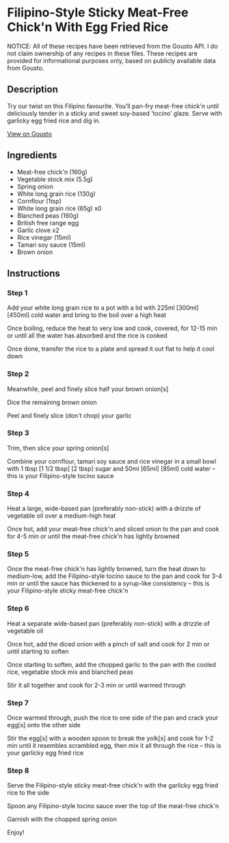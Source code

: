 # Filipino-Style Sticky Meat-Free Chick'n With Egg Fried Rice

NOTICE: All of these recipes have been retrieved from the Gousto API. I do not claim ownership of any recipes in these files. These recipes are provided for informational purposes only, based on publicly available data from Gousto.

## Description

Try our twist on this Filipino favourite. You’ll pan-fry meat-free chick'n until deliciously tender in a sticky and sweet soy-based ‘tocino’ glaze. Serve with garlicky egg fried rice and dig in.

[View on Gousto](https://www.gousto.co.uk/recipes/cookbook/filipino-style-sticky-meat-free-chicken-with-garlic-fried-rice)

## Ingredients

- Meat-free chick'n (160g)
- Vegetable stock mix (5.5g)
- Spring onion
- White long grain rice (130g)
- Cornflour (1tsp)
- White long grain rice (65g) x0
- Blanched peas (160g)
- British free range egg
- Garlic clove x2
- Rice vinegar (15ml)
- Tamari soy sauce (15ml)
- Brown onion

## Instructions


### Step 1

Add your white long grain rice to a pot with a lid with 225ml<span class="text-purple"> [300ml] </span><span class="text-danger">[450ml] </span>cold water and bring to the boil over a high heat

Once boiling, reduce the heat to very low and cook, covered, for 12-15 min or until all the water has absorbed and the rice is cooked

Once done, transfer the rice to a plate and spread it out flat to help it cool down


### Step 2

Meanwhile, peel and finely slice half your brown onion[s]

Dice the remaining brown onion

Peel and finely slice (don't chop) your garlic


### Step 3

Trim, then slice your spring onion[s]

Combine your cornflour, tamari soy sauce and rice vinegar in a small bowl with 1 tbsp<span class="text-purple"> [1 1/2 tbsp] </span><span class="text-danger">[2 tbsp] </span>sugar and 50ml <span class="text-purple">[65ml] </span><span class="text-danger">[85ml]</span> cold water – this is your Filipino-style tocino sauce


### Step 4

Heat a large, wide-based pan (preferably non-stick) with a drizzle of vegetable oil over a medium-high heat

Once hot, add your meat-free chick'n and sliced onion to the pan and cook for 4-5 min or until the meat-free chick'n has lightly browned


### Step 5

Once the meat-free chick'n has lightly browned, turn the heat down to<span class="text-danger"> </span>medium-low, add the Filipino-style tocino sauce to the pan and cook for<span class="text-danger"> </span>3-4 min<span class="text-danger"> </span>or until the sauce has thickened to a syrup-like consistency – this is your Filipino-style sticky meat-free chick'n


### Step 6

Heat a separate wide-based pan (preferably non-stick) with a drizzle of vegetable oil

Once hot, add the diced onion with a pinch of salt and cook for 2 min or until starting to soften

Once starting to soften, add the chopped garlic to the pan with the cooled rice, vegetable stock mix and blanched peas

Stir it all together and cook for 2-3 min or until warmed through


### Step 7

Once warmed through, push the rice to one side of the pan and crack your egg[s] onto the other side

Stir the egg[s] with a wooden spoon to break the yolk[s] and cook for 1-2 min until it resembles scrambled egg, then mix it all through the rice – this is your garlicky egg fried rice

### Step 8

Serve the Filipino-style sticky meat-free chick'n with the garlicky egg fried rice to the side

Spoon any Filipino-style tocino sauce over the top of the meat-free chick'n

Garnish with the chopped spring onion

Enjoy!

